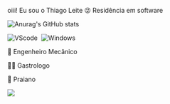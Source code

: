 oiii! Eu sou o Thiago Leite 😜 Residência em software

![Anurag's GitHub stats](https://github-readme-stats.vercel.app/api?username=Leitetc&show_icons=true&theme=radical)

![VScode](https://img.shields.io/badge/vscode-4285F4?style=for-the-badge&logo=vscode&logoColor=white)&nbsp;
![Windows](https://img.shields.io/badge/Windows-E95420?style=for-the-badge&logo=windows&logoColor=white)&nbsp;


🦾 Engenheiro Mecânico 

🧑‍🍳 Gastrologo

🌴 Praiano



<div> 
  <a href="https://instagram.com/tc.leite" target="_blank"><img src="https://img.shields.io/badge/-Instagram-%23E4405F?style=for-the-badge&logo=instagram&logoColor=white" target="_blank"></a> 
</div>
